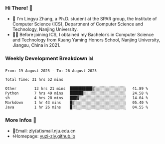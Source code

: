 ### Hi There! 👋 
- 🐳 I'm Lingyu Zhang, a Ph.D. student at the SPAR group, the Institute of Computer Science (ICS), Department of Computer Science and Technology, Nanjing University.
- 🧑‍🎓 Before joining ICS, I obtained my Bachelor’s in Computer Science and Technology from Kuang Yaming Honors School, Nanjing University, Jiangsu, China in 2021.

### Weekly Development Breakdown :bar_chart:

<!--START_SECTION:waka-->

```txt
From: 19 August 2025 - To: 26 August 2025

Total Time: 31 hrs 52 mins

Other        13 hrs 21 mins  ██████████▒░░░░░░░░░░░░░░   41.89 %
Python       7 hrs 49 mins   ██████░░░░░░░░░░░░░░░░░░░   24.58 %
sh           4 hrs 28 mins   ███▓░░░░░░░░░░░░░░░░░░░░░   14.04 %
Markdown     1 hr 43 mins    █▒░░░░░░░░░░░░░░░░░░░░░░░   05.40 %
Java         1 hr 26 mins    █░░░░░░░░░░░░░░░░░░░░░░░░   04.55 %
```

<!--END_SECTION:waka-->

<!--
### Github Contributions :octocat:

![](https://raw.githubusercontent.com/yuzi-zly/yuzi-zly/output/github-contribution-grid-snake.svg)              
-->

### More Infos 📖

- 📧Email: zly(at)smail.nju.edu.cn
- 🌀Homepage: [yuzi-zly.github.io](https://yuzi-zly.github.io/)
